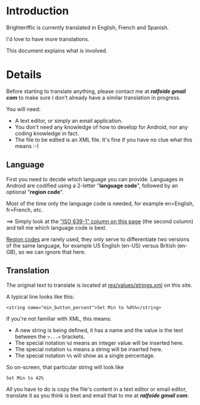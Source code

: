 # Introduction #

Brighteriffic is currently translated in English, French and Spanish.

I'd love to have more translations.

This document explains what is involved.

# Details #

Before starting to translate anything, please contact me at
_**ralfoide gmail com**_ to make sure I don't already have a similar translation in progress.

You will need:
  * A text editor, or simply an email application.
  * You don't need any knowledge of how to develop for Android, nor any coding knowledge in fact.
  * The file to be edited is an XML file. It's fine if you have no clue what this means :-)

## Language ##

First you need to decide which language you can provide.
Languages in Android are codified using a 2-letter "**language code**", followed by an optional "**region code**".

Most of the time only the language code is needed, for example en=English, fr=French, etc.

==> Simply look at the
["ISO 639-1" column on this page](http://www.loc.gov/standards/iso639-2/php/code_list.php)
(the second column) and tell me which language code is best.

[Region codes](http://www.iso.org/iso/country_codes/iso_3166_code_lists/english_country_names_and_code_elements.htm) are rarely used, they only serve to differentiate two versions of the same language, for example US English (en-US) versus British (en-GB), so we can ignore that here.

## Translation ##

The original text to translate is located at
[res/values/strings.xml](http://code.google.com/p/autosettings/source/browse/trunk/Brighteriffic/res/values/strings.xml) on this site.

A typical line looks like this:
```
<string name="min_button_percent">Set Min to %d%%</string>
```

If you're not familiar with XML, this means:
  * A new string is being defined, it has a name and the value is the text between the `>...<` brackets.
  * The special notation `%d` means an integer value will be inserted here.
  * The special notation `%s` means a string will be inserted here.
  * The special notation `%%` will show as a single percentage.

So on-screen, that particular string will look like
```
Set Min to 42%
```

All you have to do is copy the file's content in a text editor or email editor, translate it as you think is best and email that to me at _**ralfoide gmail com**_.